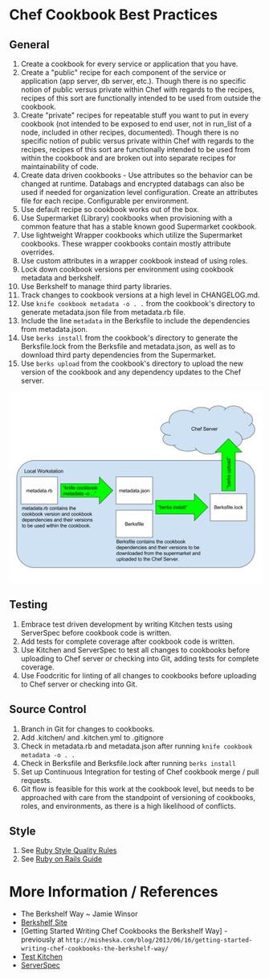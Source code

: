 # Chef Cookbook Best Practices

## General

  1. Create a cookbook for every service or application that you have.
  1. Create a "public" recipe for each component of the service or application (app server, db server, etc.).  Though there is no specific notion of public versus private within Chef with regards to the recipes, recipes of this sort are functionally intended to be used from outside the cookbook.
  1. Create "private" recipes for repeatable stuff you want to put in every cookbook (not intended to be exposed to end user, not in run_list of a node, included in other recipes, documented).  Though there is no specific notion of public versus private within Chef with regards to the recipes, recipes of this sort are functionally intended to be used from within the cookbook and are broken out into separate recipes for maintainability of code.
  1. Create data driven cookbooks - Use attributes so the behavior can be changed at runtime.  Databags and encrypted databags can also be used if needed for organization level configuration.  Create an attributes file for each recipe.  Configurable per environment.
  1. Use default recipe so cookbook works out of the box.
  1. Use Supermarket (Library) cookbooks when provisioning with a common feature that has a stable known good Supermarket cookbook.
  1. Use lightweight Wrapper cookbooks which utilize the Supermarket cookbooks.  These wrapper cookbooks contain mostly attribute overrides.
  1. Use custom attributes in a wrapper cookbook instead of using roles.
  1. Lock down cookbook versions per environment using cookbook metadata and berkshelf.
  1. Use Berkshelf to manage third party libraries.
  1. Track changes to cookbook versions at a high level in CHANGELOG.md.
  1. Use `knife cookbook metadata -o . .` from the cookbook's directory to generate metadata.json file from metadata.rb file.
  1. Include the line `metadata` in the Berksfile to include the dependencies from metadata.json.
  1. Use `berks install` from the cookbook's directory to generate the Berksfile.lock from the Berksfile and metadata.json, as well as to download third party dependencies from the Supermarket.
  1. Use `berks upload` from the cookbook's directory to upload the new version of the cookbook and any dependency updates to the Chef server.

![Berks Upload Flow](../assets/images/BerksUploadFlow.svg "Berks Upload Flow")


## Testing

  1. Embrace test driven development by writing Kitchen tests using ServerSpec before cookbook code is written.
  1. Add tests for complete coverage after cookbook code is written.
  1. Use Kitchen and ServerSpec to test all changes to cookbooks before uploading to Chef server or checking into Git, adding tests for complete coverage.
  1. Use Foodcritic for linting of all changes to cookbooks before uploading to Chef server or checking into Git.

## Source Control

  1. Branch in Git for changes to cookbooks.
  1. Add .kitchen/ and .kitchen.yml to .gitignore
  1. Check in metadata.rb and metadata.json after running `knife cookbook metadata -o . .`
  1. Check in Berksfile and Berksfile.lock after running `berks install`
  1. Set up Continuous Integration for testing of Chef cookbook merge / pull requests.
  1. Git flow is feasible for this work at the cookbook level, but needs to be approached with care from the standpoint of versioning of cookbooks, roles, and environments, as there is a high likelihood of conflicts.

## Style
  1. See [Ruby Style Quality Rules](ruby-style-quality-rules.md)
  1. See [Ruby on Rails Guide](ruby_on_rails.md)

More Information / References
=============================

  * The Berkshelf Way ~ Jamie Winsor
  * [Berkshelf Site](http://berkshelf.com/)
  * [Getting Started Writing Chef Cookbooks the Berkshelf Way] - previously at `http://misheska.com/blog/2013/06/16/getting-started-writing-chef-cookbooks-the-berkshelf-way/`
  * [Test Kitchen](https://kitchen.ci/)
  * [ServerSpec](https://serverspec.org/)
